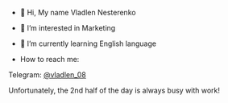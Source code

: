 - 👋 Hi, My name Vladlen Nesterenko

- 👀 I’m interested in Marketing

- 🌱 I’m currently learning English language

- How to reach me:

Telegram: [@vladlen_08](https://t.me/vladlen_08)

Unfortunately, the 2nd half of the day is always busy with work!
<!---
Vladlen083/Vladlen083 is a ✨ special ✨ repository because its `README.md` (this file) appears on your GitHub profile.
You can click the Preview link to take a look at your changes.
--->
